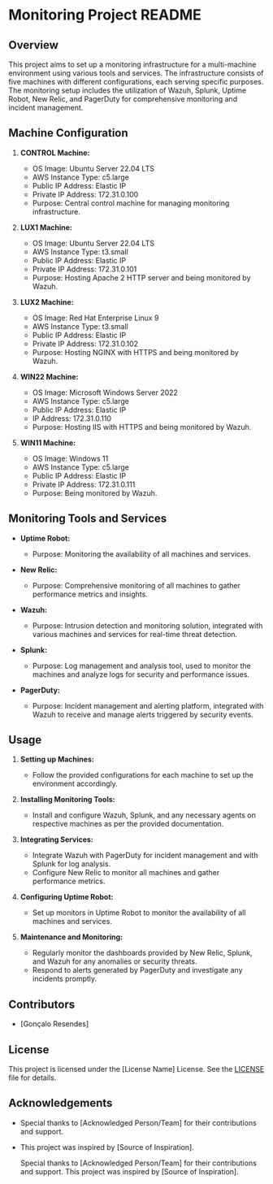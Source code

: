 # Monitoring Project README

## Overview

This project aims to set up a monitoring infrastructure for a multi-machine environment using various tools and services. The infrastructure consists of five machines with different configurations, each serving specific purposes. The monitoring setup includes the utilization of Wazuh, Splunk, Uptime Robot, New Relic, and PagerDuty for comprehensive monitoring and incident management.

## Machine Configuration

1. **CONTROL Machine:**
   - OS Image: Ubuntu Server 22.04 LTS
   - AWS Instance Type: c5.large
   - Public IP Address: Elastic IP
   - Private IP Address: 172.31.0.100 
   - Purpose: Central control machine for managing monitoring infrastructure.

2. **LUX1 Machine:**
   - OS Image: Ubuntu Server 22.04 LTS
   - AWS Instance Type: t3.small
   - Public IP Address: Elastic IP
   - Private IP Address: 172.31.0.101 
   - Purpose: Hosting Apache 2 HTTP server and being monitored by Wazuh.

3. **LUX2 Machine:**
   - OS Image: Red Hat Enterprise Linux 9
   - AWS Instance Type: t3.small
   - Public IP Address: Elastic IP
   - Private IP Address: 172.31.0.102 
   - Purpose: Hosting NGINX with HTTPS and being monitored by Wazuh.

4. **WIN22 Machine:**
   - OS Image: Microsoft Windows Server 2022
   - AWS Instance Type: c5.large
   - Public IP Address: Elastic IP
   - IP Address: 172.31.0.110 
   - Purpose: Hosting IIS with HTTPS and being monitored by Wazuh.

5. **WIN11 Machine:**
   - OS Image: Windows 11
   - AWS Instance Type: c5.large
   - Public IP Address: Elastic IP
   - Private IP Address: 172.31.0.111 
   - Purpose: Being monitored by Wazuh.

## Monitoring Tools and Services

- **Uptime Robot:**
  - Purpose: Monitoring the availability of all machines and services.
  
- **New Relic:**
  - Purpose: Comprehensive monitoring of all machines to gather performance metrics and insights.

- **Wazuh:**
  - Purpose: Intrusion detection and monitoring solution, integrated with various machines and services for real-time threat detection.

- **Splunk:**
  - Purpose: Log management and analysis tool, used to monitor the machines and analyze logs for security and performance issues.

- **PagerDuty:**
  - Purpose: Incident management and alerting platform, integrated with Wazuh to receive and manage alerts triggered by security events.

## Usage

1. **Setting up Machines:**
   - Follow the provided configurations for each machine to set up the environment accordingly.

2. **Installing Monitoring Tools:**
   - Install and configure Wazuh, Splunk, and any necessary agents on respective machines as per the provided documentation.

3. **Integrating Services:**
   - Integrate Wazuh with PagerDuty for incident management and with Splunk for log analysis.
   - Configure New Relic to monitor all machines and gather performance metrics.

4. **Configuring Uptime Robot:**
   - Set up monitors in Uptime Robot to monitor the availability of all machines and services.

5. **Maintenance and Monitoring:**
   - Regularly monitor the dashboards provided by New Relic, Splunk, and Wazuh for any anomalies or security threats.
   - Respond to alerts generated by PagerDuty and investigate any incidents promptly.

## Contributors

- [Gonçalo Resendes]

## License

This project is licensed under the [License Name] License. See the [LICENSE](LICENSE) file for details.

## Acknowledgements

- Special thanks to [Acknowledged Person/Team] for their contributions and support.
- This project was inspired by [Source of Inspiration].

    Special thanks to [Acknowledged Person/Team] for their contributions and support.
    This project was inspired by [Source of Inspiration].
